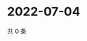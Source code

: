 # 2022-07-04

共 0 条

<!-- BEGIN WEIBO -->
<!-- 最后更新时间 Mon Jul 04 2022 04:15:16 GMT+0800 (China Standard Time) -->

<!-- END WEIBO -->
